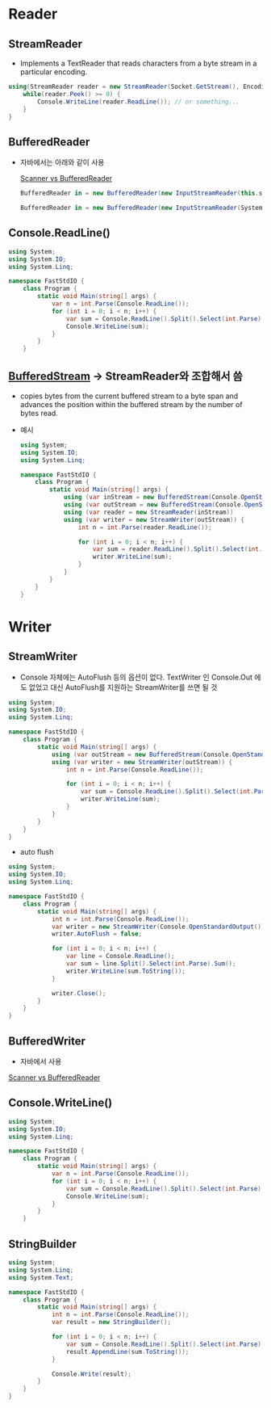 # Reader

## StreamReader

- Implements a TextReader that reads characters from a byte stream in a particular encoding.

```csharp
using(StreamReader reader = new StreamReader(Socket.GetStream(), Encoding.UTF8)) {
    while(reader.Peek() >= 0) {
        Console.WriteLine(reader.ReadLine()); // or something...
    }
}
```

## BufferedReader

- 자바에서는 아래와 같이 사용

    [Scanner vs BufferedReader](https://www.notion.so/Scanner-vs-BufferedReader-713c7ca56ac24366af2d7c79a2ce9b13) 

    ```csharp
    BufferedReader in = new BufferedReader(new InputStreamReader(this.socket.getInputStream(), "UTF8"));

    BufferedReader in = new BufferedReader(new InputStreamReader(System.in, "UTF8"));
    ```

## Console.ReadLine()

```csharp
using System;
using System.IO;
using System.Linq;

namespace FastStdIO {
    class Program {
        static void Main(string[] args) {
            var n = int.Parse(Console.ReadLine());
            for (int i = 0; i < n; i++) {
                var sum = Console.ReadLine().Split().Select(int.Parse).Sum();
                Console.WriteLine(sum);
            }
        }
    }
```

## [BufferedStream](https://www.notion.so/BufferedStream-70ebf73909844f84a8c9dfe286739f45)  → StreamReader와 조합해서 씀

- copies bytes from the current buffered stream to a byte span and advances the position within the buffered stream by the number of bytes read.
- 예시

    ```csharp
    using System;
    using System.IO;
    using System.Linq;

    namespace FastStdIO {
        class Program {
            static void Main(string[] args) {
                using (var inStream = new BufferedStream(Console.OpenStandardInput()))
                using (var outStream = new BufferedStream(Console.OpenStandardOutput()))
                using (var reader = new StreamReader(inStream))
                using (var writer = new StreamWriter(outStream)) {
                    int n = int.Parse(reader.ReadLine());

                    for (int i = 0; i < n; i++) {
                        var sum = reader.ReadLine().Split().Select(int.Parse).Sum();
                        writer.WriteLine(sum);
                    }
                }
            }
        }
    }
    ```

# Writer

## StreamWriter

- Console 자체에는 AutoFlush 등의 옵션이 없다. TextWriter 인 Console.Out 에도 없었고 대신 AutoFlush를 지원하는 StreamWriter를 쓰면 될 것

```csharp
using System;
using System.IO;
using System.Linq;

namespace FastStdIO {
    class Program {
        static void Main(string[] args) {
            using (var outStream = new BufferedStream(Console.OpenStandardOutput()))
            using (var writer = new StreamWriter(outStream)) {
                int n = int.Parse(Console.ReadLine());

                for (int i = 0; i < n; i++) {
                    var sum = Console.ReadLine().Split().Select(int.Parse).Sum();
                    writer.WriteLine(sum);
                }
            }
        }
    }
}
```

- auto flush

```csharp
using System;
using System.IO;
using System.Linq;

namespace FastStdIO {
    class Program {
        static void Main(string[] args) {
            int n = int.Parse(Console.ReadLine());
            var writer = new StreamWriter(Console.OpenStandardOutput());
            writer.AutoFlush = false;

            for (int i = 0; i < n; i++) {
                var line = Console.ReadLine();
                var sum = line.Split().Select(int.Parse).Sum();
                writer.WriteLine(sum.ToString());
            }

            writer.Close();
        }
    }
}
```

## BufferedWriter

- 자바에서 사용

[Scanner vs BufferedReader](https://www.notion.so/Scanner-vs-BufferedReader-713c7ca56ac24366af2d7c79a2ce9b13) 

## Console.WriteLine()

```csharp
using System;
using System.IO;
using System.Linq;

namespace FastStdIO {
    class Program {
        static void Main(string[] args) {
            var n = int.Parse(Console.ReadLine());
            for (int i = 0; i < n; i++) {
                var sum = Console.ReadLine().Split().Select(int.Parse).Sum();
                Console.WriteLine(sum);
            }
        }
    }
```

## StringBuilder

```csharp
using System;
using System.Linq;
using System.Text;

namespace FastStdIO {
    class Program {
        static void Main(string[] args) {
            int n = int.Parse(Console.ReadLine());
            var result = new StringBuilder();

            for (int i = 0; i < n; i++) {
                var sum = Console.ReadLine().Split().Select(int.Parse).Sum();
                result.AppendLine(sum.ToString());
            }

            Console.Write(result);
        }
    }
}
```